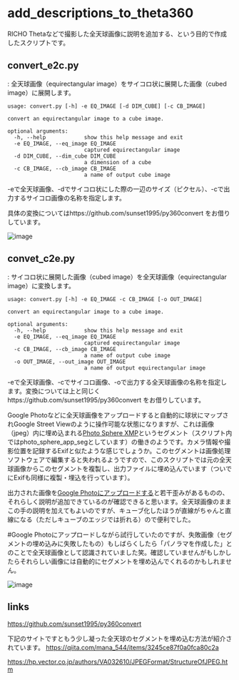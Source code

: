 # add_descriptions_to_theta360
RICHO Thetaなどで撮影した全天球画像に説明を追加する、という目的で作成したスクリプトです。
## convert_e2c.py
: 全天球画像（equirectangular image）をサイコロ状に展開した画像（cubed image）に展開します。

```
usage: convert.py [-h] -e EQ_IMAGE [-d DIM_CUBE] [-c CB_IMAGE]

convert an equirectangular image to a cube image.

optional arguments:
  -h, --help            show this help message and exit
  -e EQ_IMAGE, --eq_image EQ_IMAGE
                        captured equirectangular image
  -d DIM_CUBE, --dim_cube DIM_CUBE
                        a dimension of a cube
  -c CB_IMAGE, --cb_image CB_IMAGE
                        a name of output cube image
```

-eで全天球画像、-dでサイコロ状にした際の一辺のサイズ（ピクセル）、-cで出力するサイコロ画像の名称を指定します。

具体の変換についてはhttps://github.com/sunset1995/py360convert をお借りしています。

![image](https://user-images.githubusercontent.com/39890894/163902291-0a322639-a124-435f-8149-b20363a3cdc4.png)

## convet_c2e.py
: サイコロ状に展開した画像（cubed image）を全天球画像（equirectangular image）に変換します。

```
usage: convert.py [-h] -e EQ_IMAGE -c CB_IMAGE [-o OUT_IMAGE]

convert an equirectangular image to a cube image.

optional arguments:
  -h, --help            show this help message and exit      
  -e EQ_IMAGE, --eq_image EQ_IMAGE
                        captured equirectangular image
  -c CB_IMAGE, --cb_image CB_IMAGE
                        a name of output cube image
  -o OUT_IMAGE, --out_image OUT_IMAGE
                        a name of output equirectangular image
```

-eで全天球画像、-cでサイコロ画像、-oで出力する全天球画像の名称を指定します。変換については上と同じくhttps://github.com/sunset1995/py360convert をお借りしています。

Google Photoなどに全天球画像をアップロードすると自動的に球状にマップされGoogle Street Viewのように操作可能な状態になりますが、これは画像（jpeg）内に埋め込まれる[Photo Sphere XMP](https://developers.google.com/streetview/spherical-metadata?hl=ja&fbclid=IwAR37LZ9-3NHf0gHG1B78e0tBJECoz7qUS2_fdZh1ZHt_wRJ7NT7vX8kXwUg)というセグメント（スクリプト内ではphoto_sphere_app_segとしています）の働きのようです。カメラ情報や撮影位置を記録するExifと似たような感じでしょうか。このセグメントは画像処理ソフトウェアで編集すると失われるようですので、このスクリプトでは元の全天球画像からこのセグメントを複製し、出力ファイルに埋め込んでいます（ついでにExifも同様に複製・埋込を行っています）。

出力された画像を[Google Photoにアップロードする](https://photos.app.goo.gl/EvP3pZPhxDq85SBp6)と若干歪みがあるものの、それらしく説明が追加できているのが確認できると思います。全天球画像のままこの手の説明を加えてもよいのですが、キューブ化したほうが直線がちゃんと直線になる（ただしキューブのエッジでは折れる）ので便利でした。

\#Google Photoにアップロードしながら試行していたのですが、失敗画像（セグメントの埋め込みに失敗したもの）もしばらくしたら「パノラマを作成した」とのことで全天球画像として認識されていました笑。確認していませんがもしかしたらそれらしい画像には自動的にセグメントを埋め込んでくれるのかもしれません。

![image](https://user-images.githubusercontent.com/39890894/163903687-b88b3986-18f8-4f2f-8427-0e8cbc7f74e6.png)


## links

https://github.com/sunset1995/py360convert

下記のサイトですともう少し凝った全天球のセグメントを埋め込む方法が紹介されています。
https://qiita.com/mana_544/items/3245ce87f0a0fca80c2a

https://hp.vector.co.jp/authors/VA032610/JPEGFormat/StructureOfJPEG.htm


